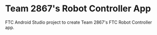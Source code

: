 # Team 2867's Robot Controller App
FTC Android Studio project to create Team 2867's FTC Robot Controller app.


